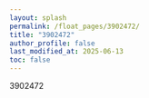 ```yaml
---
layout: splash
permalink: /float_pages/3902472/
title: "3902472"
author_profile: false
last_modified_at: 2025-06-13
toc: false
---
```

 
3902472
